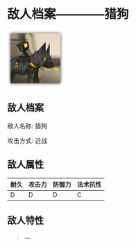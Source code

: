 # 敌人档案————猎狗

![猎狗](./eneIcons/猎狗.png)

## 敌人档案

敌人名称: 猎狗

攻击方式: 近战

## 敌人属性

| 耐久      | 攻击力  | 防御力 | 法术抗性 |
|---------|------|-----|------|
| D | D | D | C |

## 敌人特性
> —
